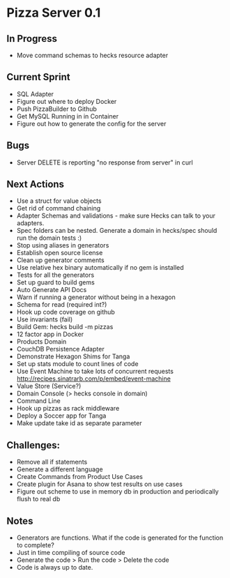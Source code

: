 # Pizza Server 0.1

## In Progress
* Move command schemas to hecks resource adapter

## Current Sprint
* SQL Adapter
* Figure out where to deploy Docker
* Push PizzaBuilder to Github
* Get MySQL Running in in Container
* Figure out how to generate the config for the server

## Bugs
* Server DELETE is reporting "no response from server" in curl

## Next Actions
* Use a struct for value objects
* Get rid of command chaining
* Adapter Schemas and validations - make sure Hecks can talk to your adapters.
* Spec folders can be nested.  Generate a domain in hecks/spec should run the domain tests :)
* Stop using aliases in generators
* Establish open source license
* Clean up generator comments
* Use relative hex binary automatically if no gem is installed
* Tests for all the generators
* Set up guard to build gems
* Auto Generate API Docs
* Warn if running a generator without being in a hexagon
* Schema for read (required int?)
* Hook up code coverage on github
* Use invariants (fail)
* Build Gem: hecks build -m pizzas
* 12 factor app in Docker
* Products Domain
* CouchDB Persistence Adapter
* Demonstrate Hexagon Shims for Tanga
* Set up stats module to count lines of code
* Use Event Machine to take lots of concurrent requests http://recipes.sinatrarb.com/p/embed/event-machine
* Value Store (Service?)
* Domain Console (> hecks console in domain)
* Command Line
* Hook up pizzas as rack middleware
* Deploy a Soccer app for Tanga
* Make update take id as separate parameter

## Challenges:
* Remove all if statements
* Generate a different language
* Create Commands from Product Use Cases
* Create plugin for Asana to show test results on use cases
* Figure out scheme to use in memory db in production and periodically flush to real db

## Notes
* Generators are functions.  What if the code is generated for the function to complete?
* Just in time compiling of source code
* Generate the code > Run the code > Delete the code
* Code is always up to date.
